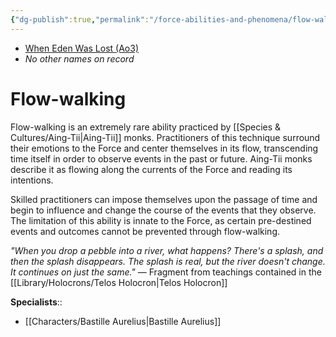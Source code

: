 ```yaml
---
{"dg-publish":true,"permalink":"/force-abilities-and-phenomena/flow-walking/","tags":["universal","sense","forcepower"]}
---
```


- [When Eden Was Lost (Ao3)](https://archiveofourown.org/works/19334440/chapters/45992584)
- *No other names on record*
# Flow-walking
Flow-walking is an extremely rare ability practiced by [[Species & Cultures/Aing-Tii\|Aing-Tii]] monks. Practitioners of this technique surround their emotions to the Force and center themselves in its flow, transcending time itself in order to observe events in the past or future. Aing-Tii monks describe it as flowing along the currents of the Force and reading its intentions. 

Skilled practitioners can impose themselves upon the passage of time and begin to influence and change the course of the events that they observe. The limitation of this ability is innate to the Force, as certain pre-destined events and outcomes cannot be prevented through flow-walking.

*"When you drop a pebble into a river, what happens? There's a splash, and then the splash disappears. The splash is real, but the river doesn't change. It continues on just the same."* — Fragment from teachings contained in the [[Library/Holocrons/Telos Holocron\|Telos Holocron]]

**Specialists**::
- [[Characters/Bastille Aurelius\|Bastille Aurelius]]